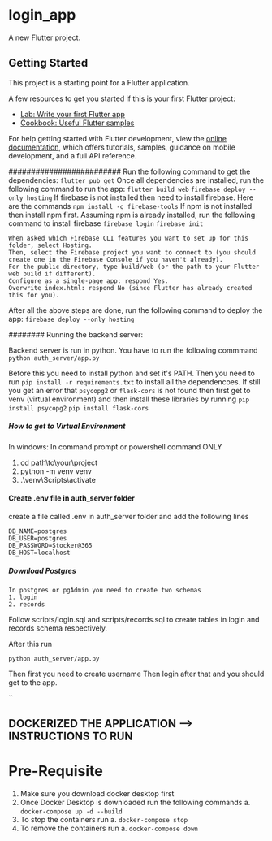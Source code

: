# login_app

A new Flutter project.

## Getting Started

This project is a starting point for a Flutter application.

A few resources to get you started if this is your first Flutter project:

- [Lab: Write your first Flutter app](https://docs.flutter.dev/get-started/codelab)
- [Cookbook: Useful Flutter samples](https://docs.flutter.dev/cookbook)

For help getting started with Flutter development, view the
[online documentation](https://docs.flutter.dev/), which offers tutorials,
samples, guidance on mobile development, and a full API reference.

#########################
Run the following command to get the dependencies:
`flutter pub get`
Once all dependencies are installed, run the following command to run the app:
`flutter build web`
`firebase deploy --only hosting`
If firebase is not installed then need to install firebase. Here are the commands
`npm install -g firebase-tools`
If npm is not installed then install npm first.
Assuming npm is already installed, run the following command to install firebase
`firebase login`
`firebase init`
```
When asked which Firebase CLI features you want to set up for this folder, select Hosting.
Then, select the Firebase project you want to connect to (you should create one in the Firebase Console if you haven't already).
For the public directory, type build/web (or the path to your Flutter web build if different).
Configure as a single-page app: respond Yes.
Overwrite index.html: respond No (since Flutter has already created this for you).
```

After all the above steps are done, run the following command to deploy the app:
`firebase deploy --only hosting`

########
Running the backend server:

Backend server is run in python. You have to run the following commmand
`python auth_server/app.py`

Before this you need to install python and set it's PATH. Then you need to run `pip install -r requirements.txt` to install all the dependencoes.
If still you get an error that `psycopg2` or `flask-cors` is not found then first get to venv (virtual environment) and then install these libraries by running
`pip install psycopg2`
`pip install flask-cors`

##### How to get to Virtual Environment
In windows: In command prompt or powershell command ONLY
1. cd path\to\your\project
2. python -m venv venv
3. .\venv\Scripts\activate

#### Create .env file in auth_server folder
create a file called .env in auth_server folder and add the following lines
```
DB_NAME=postgres
DB_USER=postgres
DB_PASSWORD=Stocker@365
DB_HOST=localhost
```

##### Download Postgres
```
In postgres or pgAdmin you need to create two schemas
1. login
2. records
```

Follow scripts/login.sql and scripts/records.sql to create tables in login and records schema respectively.

After this run 

`python auth_server/app.py`

Then first you need to create username
Then login after that and you should get to the app.

``
## DOCKERIZED THE APPLICATION --> INSTRUCTIONS TO RUN
# Pre-Requisite
1. Make sure you download docker desktop first
2. Once Docker Desktop is downloaded run the following commands
    a. `docker-compose up -d --build`
3. To stop the containers run
    a. `docker-compose stop`
4. To remove the containers run
    a. `docker-compose down`